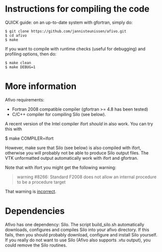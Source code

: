 Instructions for compiling the code
=====

QUICK guide: on an up-to-date system with gfortran, simply do:

    $ git clone https://github.com/jannisteunissen/afivo.git
    $ cd afivo
    $ make

If you want to compile with runtime checks (useful for debugging) and profiling
options, then do:

    $ make clean
    $ make DEBUG=1

More information
=====

Afivo requirements:
* Fortran 2008 compatible compiler (gfortran >= 4.8 has been tested)
* C/C++ compiler for compiling Silo (see below).

A recent version of the Intel compiler ifort *should* in also work. You can try
this with

$ make COMPILER=ifort

However, make sure that Silo (see below) is also compiled with ifort, otherwise
you will probably not be able to produce Silo output files. The VTK unformatted
output automatically work with ifort and gfortran.

Note that with ifort you might get the following warning:

>warning #8266: Standard F2008 does not allow an internal procedure to be a procedure target

That warning is [incorrect](https://software.intel.com/en-us/forums/intel-fortran-compiler-for-linux-and-mac-os-x/topic/535102).

Dependencies
=====

Afivo has one dependency: Silo. The script build_silo.sh automatically
downloads, configures and compiles Silo into your afivo directory. If this
fails, then you should probably download, configure and install Silo yourself.
If you really do not want to use Silo (Afivo also supports .vtu output), you
could remove the Silo routines.
